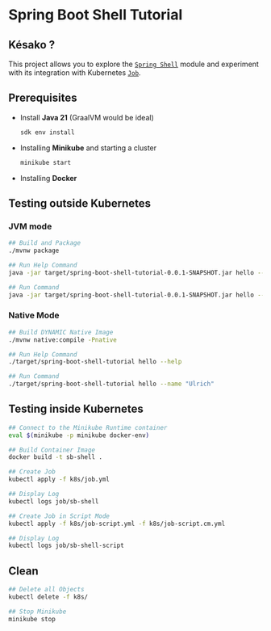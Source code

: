 # Spring Boot Shell Tutorial

## Késako ?
This project allows you to explore the [`Spring Shell`][spring-shell-ref] module and experiment with its integration with Kubernetes [`Job`][k8s-job-doc].

## Prerequisites
- Install **Java 21** (GraalVM would be ideal)
  ```bash
  sdk env install
  ```
- Installing **Minikube** and starting a cluster
  ```bash
  minikube start
  ```
- Installing **Docker**

## Testing outside Kubernetes

### JVM mode

```bash
## Build and Package
./mvnw package 

## Run Help Command
java -jar target/spring-boot-shell-tutorial-0.0.1-SNAPSHOT.jar hello --help

## Run Command
java -jar target/spring-boot-shell-tutorial-0.0.1-SNAPSHOT.jar hello --name "Ulrich"
```
### Native Mode

```bash
## Build DYNAMIC Native Image
./mvnw native:compile -Pnative

## Run Help Command
./target/spring-boot-shell-tutorial hello --help

## Run Command
./target/spring-boot-shell-tutorial hello --name "Ulrich"
```

## Testing inside Kubernetes

```bash
## Connect to the Minikube Runtime container
eval $(minikube -p minikube docker-env)

## Build Container Image
docker build -t sb-shell .

## Create Job
kubectl apply -f k8s/job.yml

## Display Log
kubectl logs job/sb-shell

## Create Job in Script Mode
kubectl apply -f k8s/job-script.yml -f k8s/job-script.cm.yml

## Display Log
kubectl logs job/sb-shell-script
```

## Clean

```bash
## Delete all Objects
kubectl delete -f k8s/

## Stop Minikube
minikube stop
```

<!-- Links -->
[spring-shell-ref]: https://docs.spring.io/spring-shell/reference/
[k8s-job-doc]: https://kubernetes.io/docs/concepts/workloads/controllers/job/